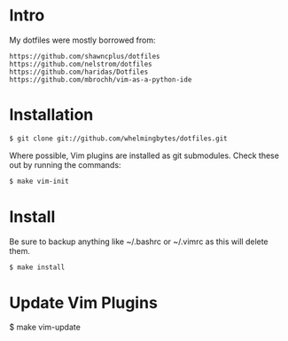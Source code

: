 Intro
=====

My dotfiles were mostly borrowed from:

    https://github.com/shawncplus/dotfiles
    https://github.com/nelstrom/dotfiles
    https://github.com/haridas/Dotfiles
    https://github.com/mbrochh/vim-as-a-python-ide

Installation
============

```bash
$ git clone git://github.com/whelmingbytes/dotfiles.git
```

Where possible, Vim plugins are installed as git submodules. Check these out by
running the commands:

```bash
$ make vim-init
```

Install
=======

Be sure to backup anything like ~/.bashrc or ~/.vimrc as this will delete them.

```bash
$ make install
```

Update Vim Plugins
==================

$ make vim-update
